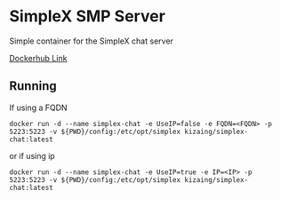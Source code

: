 # SimpleX SMP Server

Simple container for the SimpleX chat server

[Dockerhub Link](https://hub.docker.com/r/kizaing/simplex-chat)

## Running
If using a FQDN

` docker run -d --name simplex-chat -e UseIP=false -e FQDN=<FQDN> -p 5223:5223 -v ${PWD}/config:/etc/opt/simplex kizaing/simplex-chat:latest `

or if using ip

` docker run -d --name simplex-chat -e UseIP=true -e IP=<IP> -p 5223:5223 -v ${PWD}/config:/etc/opt/simplex kizaing/simplex-chat:latest `
